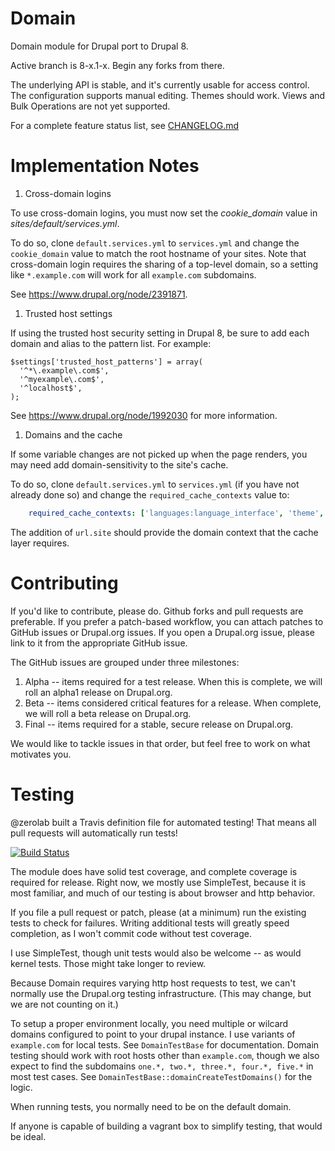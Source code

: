 Domain
======

Domain module for Drupal port to Drupal 8.

Active branch is 8-x.1-x. Begin any forks from there.

The underlying API is stable, and it's currently usable for access control.
The configuration supports manual editing. Themes should work. Views and Bulk
Operations are not yet supported.

For a complete feature status list, see [CHANGELOG.md](https://github.com/agentrickard/domain/blob/8.x-1.x/CHANGELOG.md)

Implementation Notes
======

1. Cross-domain logins

To use cross-domain logins, you must now set the *cookie_domain* value in
*sites/default/services.yml*.

To do so, clone  `default.services.yml` to `services.yml` and change the
`cookie_domain` value to match the root hostname of your sites. Note that
cross-domain login requires the sharing of a top-level domain, so a setting like
`*.example.com` will work for all `example.com` subdomains.

See https://www.drupal.org/node/2391871.

1. Trusted host settings

If using the trusted host security setting in Drupal 8, be sure to add each domain
and alias to the pattern list. For example:

```
$settings['trusted_host_patterns'] = array(
  '^*\.example\.com$',
  '^myexample\.com$',
  '^localhost$',
);
```

See https://www.drupal.org/node/1992030 for more information.

1. Domains and the cache

If some variable changes are not picked up when the page renders, you may need
add domain-sensitivity to the site's cache.

To do so, clone  `default.services.yml` to `services.yml` (if you have not
already done so) and change the `required_cache_contexts` value to:

```YAML
    required_cache_contexts: ['languages:language_interface', 'theme', 'user.permissions', 'url.site']
```

The addition of `url.site` should provide the domain context that the cache
layer requires.

Contributing
====

If you'd like to contribute, please do. Github forks and pull requests are preferable.
If you prefer a patch-based workflow, you can attach patches to GitHub issues or Drupal.org
issues. If you open a Drupal.org issue, please link to it from the appropriate GitHub
issue.

The GitHub issues are grouped under three milestones:

1. Alpha -- items required for a test release. When this is complete, we will roll an
alpha1 release on Drupal.org.
2. Beta -- items considered critical features for a release. When complete, we will roll
a beta release on Drupal.org.
3. Final -- items required for a stable, secure release on Drupal.org.

We would like to tackle issues in that order, but feel free to work on what motivates you.

Testing
====

@zerolab built a Travis definition file for automated testing! That means all pull requests will automatically run tests!

[![Build Status](https://travis-ci.org/agentrickard/domain.svg?branch=8.x-1.x)](https://travis-ci.org/agentrickard/domain)

The module does have solid test coverage, and complete coverage is required for release.
Right now, we mostly use SimpleTest, because it is most familiar, and much of our
testing is about browser and http behavior.

If you file a pull request or patch, please (at a minimum) run the existing tests to check
for failures. Writing additional tests will greatly speed completion, as I won't commit
code without test coverage.

I use SimpleTest, though unit tests would also be welcome -- as would kernel tests. Those
might take longer to review.

Because Domain requires varying http host requests to test, we can't normally use the Drupal.org
testing infrastructure. (This may change, but we are not counting on it.)

To setup a proper environment locally, you need multiple or wilcard domains configured to
point to your drupal instance. I use variants of `example.com` for local tests. See
`DomainTestBase` for documentation. Domain testing should work with root hosts other than
`example.com`, though we also expect to find the subdomains `one.*, two.*, three.*, four.*, five.*`
in most test cases. See `DomainTestBase::domainCreateTestDomains()` for the logic.

When running tests, you normally need to be on the default domain.

If anyone is capable of building a vagrant box to simplify testing, that would be ideal.

